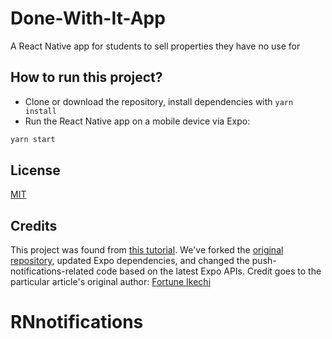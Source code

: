 # Done-With-It-App

A React Native app for students to sell properties they have no use for

## How to run this project?

- Clone or download the repository, install dependencies with `yarn install`
- Run the React Native app on a mobile device via Expo:

```bash
yarn start
```

## License

[MIT](LICENSE)

## Credits

This project was found from [this tutorial](https://blog.logrocket.com/how-to-create-and-send-push-notifications-in-react-native/). We've forked the [original repository](https://github.com/iamfortune/Done-With-It-App), updated Expo dependencies, and changed the push-notifications-related code based on the latest Expo APIs. Credit goes to the particular article's original author: [Fortune Ikechi](https://blog.logrocket.com/author/fortuneikechi/)

# RNnotifications
